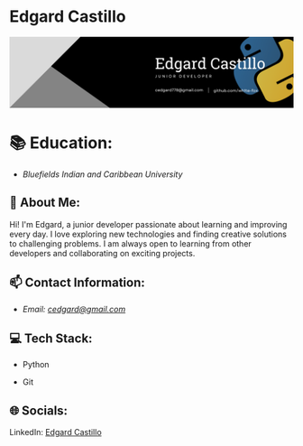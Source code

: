 # Edgard Castillo

<p align="center">
  <img 
  src="other/Banner.png" 
  alt="logo" />
</p>



# 📚 Education:

- *Bluefields Indian and Caribbean University*


## 💬 About Me: 
Hi! I'm Edgard, a junior developer passionate about learning and improving every day. I love exploring new technologies and finding creative solutions to challenging problems. I am always open to learning from other developers and collaborating on exciting projects.

## 📫 Contact Information:

- *Email: cedgard@gmail.com*

## 💻 Tech Stack:

- Python

- Git

## 🌐 Socials:

LinkedIn: [Edgard Castillo](https://www.linkedin.com/in/edgard-castillo-a97b3633b/)
